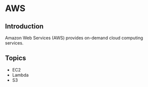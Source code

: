 # AWS

## Introduction
Amazon Web Services (AWS) provides on-demand cloud computing services.

## Topics
- EC2
- Lambda
- S3